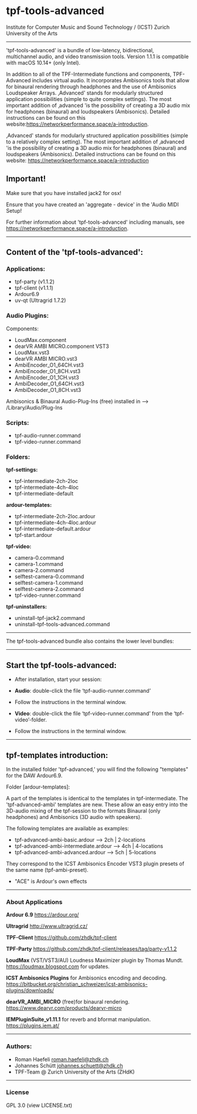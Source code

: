 # tpf-tools-advanced
Institute for Computer Music and Sound Technology / (ICST) Zurich University of the Arts

---

'tpf-tools-advanced' is a bundle of low-latency, bidirectional, multichannel audio, and video transmission tools. 
Version 1.1.1 is compatible with macOS 10.14+ (only Intel).

In addition to all of the TPF-Intermediate functions and components, TPF-Advanced includes virtual audio. It incorporates Ambisonics tools that allow for binaural rendering through headphones and the use of Ambisonics Loudspeaker Arrays.
‚Advanced' stands for modularly structured application possibilities (simple to quite complex settings). The most important addition of ‚advanced 'is the possibility of creating a 3D audio mix for headphones (binaural) and loudspeakers (Ambisonics). Detailed instructions can be found on this website:<https://networkperformance.space/a-introduction>.


‚Advanced' stands for modularly structured application possibilities (simple to a relatively complex setting). The most important addition of ‚advanced 'is the possibility of creating a 3D audio mix for headphones (binaural) and loudspeakers (Ambisonics). Detailed instructions can be found on this website:
<https://networkperformance.space/a-introduction>


Important!
---

Make sure that you have installed jack2 for osx!

Ensure that you have created an 'aggregate - device' in the 'Audio MIDI Setup!

For further information about 'tpf-tools-advanced' including manuals, see <https://networkperformance.space/a-introduction>.

----

## Content of the 'tpf-tools-advanced':

### Applications:
- tpf-party (v1.1.2)
- tpf-client (v1.1.1)
- Ardour6.9
- uv-qt (Ultragrid 1.7.2)

### Audio Plugins:
Components:
- LoudMax.component
- dearVR AMBI MICRO.component
VST3
- LoudMax.vst3
- dearVR AMBI MICRO.vst3
- AmbiEncoder_O1_64CH.vst3
- AmbiEncoder_O1_8CH.vst3
- AmbiEncoder_O1_1CH.vst3
- AmbiDecoder_O1_64CH.vst3
- AmbiDecoder_O1_8CH.vst3

Ambisonics & Binaural Audio-Plug-Ins (free) 
installed in --> /Library/Audio/Plug-Ins

### Scripts:
- tpf-audio-runner.command
- tpf-video-runner.command

### Folders:

**tpf-settings:**
- tpf-intermediate-2ch-2loc
- tpf-intermediate-4ch-4loc
- tpf-intermediate-default

**ardour-templates:**
- tpf-intermediate-2ch-2loc.ardour
- tpf-intermediate-4ch-4loc.ardour
- tpf-intermediate-default.ardour
- tpf-start.ardour

**tpf-video:**
- camera-0.command
- camera-1.command
- camera-2.command
- selftest-camera-0.command
- selftest-camera-1.command
- selftest-camera-2.command
- tpf-video-runner.command

**tpf-uninstallers:**
- uninstall-tpf-jack2.command
- uninstall-tpf-tools-advanced.command

----

The tpf-tools-advanced bundle also contains the lower level bundles:

---

## Start the tpf-tools-advanced:

- After installation, start your session:

- **Audio**: double-click the file ‘tpf-audio-runner.command’ 
 
- Follow the instructions in the terminal window.

- **Video**: double-click the file ‘tpf-video-runner.command’ from the ‘tpf-video’-folder. 

- Follow the instructions in the terminal window.

---


tpf-templates introduction:
---

In the installed folder 'tpf-advanced,' you will find the following "templates" for the DAW Ardour6.9.

Folder [ardour-templates]:

A part of the templates is identical to the templates in tpf-intermediate.
The 'tpf-advanced-ambi' templates are new. These allow an easy entry into the 3D-audio mixing of the tpf-session to the formats Binaural (only headphones) and Ambisonics (3D audio with speakers).

The following templates are available as examples:
- tpf-advanced-ambi-basic.ardour --> 2ch | 2-locations
- tpf-advanced-ambi-intermediate.ardour --> 4ch | 4-locations
- tpf-advanced-ambi-advanced.ardour --> 5ch | 5-locations

They correspond to the ICST Ambisonics Encoder VST3 plugin presets of the same name (tpf-ambi-preset).

* "ACE" is Ardour's own effects

----

### About Applications

**Ardour 6.9**
<https://ardour.org/>

**Ultragrid**
<http://www.ultragrid.cz/> 

**TPF-Client**
<https://github.com/zhdk/tpf-client>

**TPF-Party**
<https://github.com/zhdk/tpf-client/releases/tag/party-v1.1.2>

**LoudMax** (VST/VST3/AU) Loudness Maximizer plugin by Thomas Mundt.
<https://loudmax.blogspot.com> for updates.
 
**ICST Ambisonics Plugins** for Ambisonics encoding and decoding.
<https://bitbucket.org/christian_schweizer/icst-ambisonics-plugins/downloads/>

**dearVR_AMBI_MICRO** (free)for binaural rendering.
<https://www.dearvr.com/products/dearvr-micro>

**IEMPluginSuite_v1.11.1** for reverb and bformat manipulation.
<https://plugins.iem.at/>

----

### Authors:

* Roman Haefeli <roman.haefeli@zhdk.ch>
* Johannes Schütt <johannes.schuett@zhdk.ch>
* TPF-Team @ Zurich University of the Arts (ZHdK)

-----

### License

GPL 3.0 (view LICENSE.txt)

